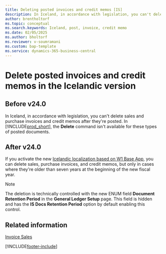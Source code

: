 ```yaml
---
title: Deleting posted invoices and credit memos [IS]
description: In Iceland, in accordance with legislation, you can't delete posted sales and purchase invoices and credit memos.
author: brentholtorf
ms.topic: conceptual
ms.search.keywords: Iceland, post, invoice, credit memo
ms.date: 02/05/2025
ms.author: bholtorf
ms.reviewer: v-soumramani
ms.custom: bap-template
ms.service: dynamics-365-business-central
---
```


# Delete posted invoices and credit memos in the Icelandic version

## Before v24.0

In Iceland, in accordance with legislation, you can't delete sales and purchase invoices and credit memos after they're posted. In [!INCLUDE[prod_short](../../includes/prod_short.md)], the **Delete** command isn't available for these types of posted documents. 

## After v24.0

If you activate the new [Icelandic localization based on W1 Base App](iceland-global-core-app.md), you can delete sales, purchase invoices, and credit memos, but only in cases where they're older than seven years at the beginning of the new fiscal year.

> [!NOTE]
> The deletion is technically controlled with the new ENUM field **Document Retention Period** in the **General Ledger Setup** page. This field is hidden and has the **IS Docs Retention Period** option by default enabling this control.

## Related information  

[Invoice Sales](../../sales-how-invoice-sales.md)

[!INCLUDE[footer-include](../../includes/footer-banner.md)]
